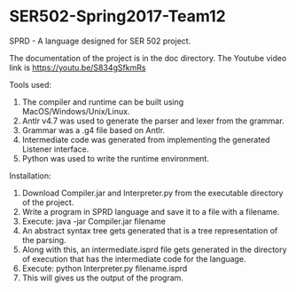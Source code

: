 # SER502-Spring2017-Team12

SPRD - A language designed for SER 502 project.

The documentation of the project is in the doc directory.
The Youtube video link is https://youtu.be/S834gSfkmRs


Tools used:

1. The compiler and runtime can be built using MacOS/Windows/Unix/Linux. 
2. Antlr v4.7 was used to generate the parser and lexer from the grammar.
3. Grammar was a .g4 file based on Antlr.
4. Intermediate code was generated from implementing the generated Listener interface.
5. Python was used to write the runtime environment.


Installation:

1. Download Compiler.jar and Interpreter.py from the executable directory of the project.
2. Write a program in SPRD language and save it to a file with a filename.
3. Execute: java -jar Compiler.jar filename
4. An abstract syntax tree gets generated that is a tree representation of the parsing.
5. Along with this, an intermediate.isprd file gets generated in the directory of execution
that has the intermediate code for the language.
6. Execute: python Interpreter.py filename.isprd
7. This will gives us the output of the program.

